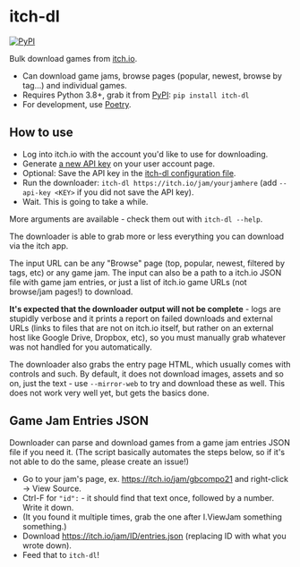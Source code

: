 # itch-dl

[![PyPI](https://img.shields.io/pypi/v/itch-dl)](https://pypi.org/project/itch-dl/)

Bulk download games from [itch.io](https://itch.io/).

- Can download game jams, browse pages (popular, newest, browse by tag...) and individual games.
- Requires Python 3.8+, grab it from [PyPI](https://pypi.org/project/itch-dl/): `pip install itch-dl`
- For development, use [Poetry](https://python-poetry.org/).


## How to use

- Log into itch.io with the account you'd like to use for downloading.
- Generate [a new API key](https://itch.io/user/settings/api-keys) on your user account page.
- Optional: Save the API key in the [itch-dl configuration file](https://github.com/DragoonAethis/itch-dl/wiki/Configuration-Files).
- Run the downloader: `itch-dl https://itch.io/jam/yourjamhere` (add `--api-key <KEY>` if you did not save the API key).
- Wait. This is going to take a while.

More arguments are available - check them out with `itch-dl --help`.

The downloader is able to grab more or less everything you can download via the itch app.

The input URL can be any "Browse" page (top, popular, newest, filtered by tags, etc) or any
game jam. The input can also be a path to a itch.io JSON file with game jam entries, or just
a list of itch.io game URLs (not browse/jam pages!) to download.

**It's expected that the downloader output will not be complete** - logs are stupidly verbose
and it prints a report on failed downloads and external URLs (links to files that are not on
itch.io itself, but rather on an external host like Google Drive, Dropbox, etc), so you must
manually grab whatever was not handled for you automatically.

The downloader also grabs the entry page HTML, which usually comes with controls and such. By
default, it does not download images, assets and so on, just the text - use `--mirror-web` to
try and download these as well. This does not work very well yet, but gets the basics done.


## Game Jam Entries JSON

Downloader can parse and download games from a game jam entries JSON file if you need it.
(The script basically automates the steps below, so if it's not able to do the same, please
create an issue!)

- Go to your jam's page, ex. https://itch.io/jam/gbcompo21 and right-click -> View Source.
- Ctrl-F for `"id":` - it should find that text once, followed by a number. Write it down.
- (It you found it multiple times, grab the one after I.ViewJam something something.)
- Download https://itch.io/jam/ID/entries.json (replacing ID with what you wrote down).
- Feed that to `itch-dl`!
